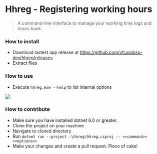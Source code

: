 # Hhreg - Registering working hours

> A command-line interface to manage your working time logs and hours bank.

### How to install
- Download lastest app release at https://github.com/vfcardoso-dev/hhreg/releases
- Extract files

### How to use
- Execute `hhreg.exe --help` to list internal options

![](https://github.com/vfcardoso-dev/hhreg/blob/main/screenshot.png?raw=true)

### How to contribute
- Make sure you have installed dotnet 6.0 or greater.
- Clone the project on your machine
- Navigate to cloned directory
- Run `dotnet run --project .\hhreg\hhreg.csproj -- <<command>> <<options>>`
- Make your changes and create a pull request. Piece of cake!

